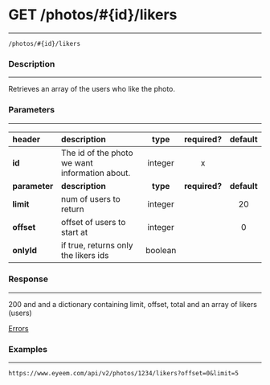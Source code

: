 # GET /photos/#{id}/likers 
***
`/photos/#{id}/likers `

### Description
***
Retrieves an array of the users who like the photo.

### Parameters
***

|header| description| type |required? |default|
|:---------|:--------------|:----------:|:------------:|:------------:|
|**id**|The id of the photo we want information about.|integer|x||
|**parameter**| **description**| **type** |**required?** |**default**|
|**limit**|num of users to return|integer||20|
|**offset**|offset of users to start at|integer||0|
|**onlyId**| if true, returns only the likers ids|boolean|||



### Response
***


200 and and a dictionary containing limit, offset, total and an array of likers (users)

[Errors](../../resources/errors.md)
### Examples
***

`https://www.eyeem.com/api/v2/photos/1234/likers?offset=0&limit=5`





